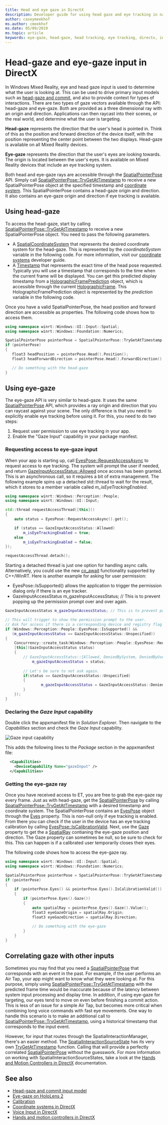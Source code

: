 ```yaml
---
title: Head and eye gaze in DirectX
description: Developer guide for using head gaze and eye tracking in native DirectX apps.
author: caseymeekhof
ms.author: cmeekhof
ms.date: 05/09/2019
ms.topic: article
keywords: eye-gaze, head-gaze, head tracking, eye tracking, directx, input, holograms
---
```


# Head-gaze and eye-gaze input in DirectX

In Windows Mixed Reality, eye and head gaze input is used to determine what the user is looking at. This can be used to drive primary input models such as [head-gaze and commit](gaze-and-commit.md), and also to provide context for types of interactions. There are two types of gaze vectors available through the API: head-gaze and eye-gaze.  Both are provided as a three dimensional ray with an origin and direction. Applications can then raycast into their scenes, or the real world, and determine what the user is targeting.

**Head-gaze** represents the direction that the user's head is pointed in. Think of this as the position and forward direction of the device itself, with the position representing the center point between the two displays. Head-gaze is available on all Mixed Reality devices.

**Eye-gaze** represents the direction that the user's eyes are looking towards. The origin is located between the user's eyes.  It is available on Mixed Reality devices that include an eye tracking system.

Both head and eye-gaze rays are accessible through the  [SpatialPointerPose](https://docs.microsoft.com//uwp/api/Windows.UI.Input.Spatial.SpatialPointerPose) API. Simply call [SpatialPointerPose::TryGetAtTimestamp](https://docs.microsoft.com//uwp/api/windows.ui.input.spatial.spatialpointerpose.trygetattimestamp) to receive a new SpatialPointerPose object at the specified timestamp and [coordinate system](coordinate-systems-in-directx.md). This SpatialPointerPose contains a head-gaze origin and direction. It also contains an eye-gaze origin and direction if eye tracking is available.

## Using head-gaze

To access the head-gaze, start by calling  [SpatialPointerPose::TryGetAtTimestamp](https://docs.microsoft.com//uwp/api/windows.ui.input.spatial.spatialpointerpose.trygetattimestamp) to receive a new SpatialPointerPose object. You need to pass the following parameters.
 - A [SpatialCoordinateSystem](https://docs.microsoft.com//uwp/api/windows.perception.spatial.spatialcoordinatesystem) that represents the desired coordinate system for the head-gaze. This is represented by the *coordinateSystem* variable in the following code. For more information, visit our [coordinate systems](coordinate-systems-in-directx.md) developer guide.
 - A [Timestamp](https://docs.microsoft.com//uwp/api/windows.graphics.holographic.holographicframeprediction.timestamp#Windows_Graphics_Holographic_HolographicFramePrediction_Timestamp) that represents the exact time of the head pose requested.  Typically you will use a timestamp that corresponds to the time when the current frame will be displayed. You can get this predicted display timestamp from a  [HolographicFramePrediction](https://docs.microsoft.com//uwp/api/Windows.Graphics.Holographic.HolographicFramePrediction) object, which is accessible through the current [HolographicFrame](https://docs.microsoft.com//uwp/api/windows.graphics.holographic.holographicframe).  This HolographicFramePrediction object is represented by the *prediction* variable in the following code.

 Once you have a valid SpatialPointerPose, the head position and forward direction are accessible as properties.  The following code  shows how to access them.

 ```cpp
using namespace winrt::Windows::UI::Input::Spatial;
using namespace winrt::Windows::Foundation::Numerics;

SpatialPointerPose pointerPose = SpatialPointerPose::TryGetAtTimestamp(coordinateSystem, prediction.Timestamp());
if (pointerPose)
{
	float3 headPosition = pointerPose.Head().Position();
	float3 headForwardDirection = pointerPose.Head().ForwardDirection();

	// Do something with the head-gaze
}
```

## Using eye-gaze

The eye-gaze API is very similar to head-gaze.  It uses the same  [SpatialPointerPose](https://docs.microsoft.com//uwp/api/Windows.UI.Input.Spatial.SpatialPointerPose) API, which provides a ray origin and direction that you can raycast against your scene.  The only difference is that you need to explicitly enable eye tracking before using it. For this, you need to do two steps:
1. Request user permission to use eye tracking in your app.
2. Enable the "Gaze Input" capability in your package manifest.

### Requesting access to eye-gaze input
When your app is starting up, call [EyesPose::RequestAccessAsync](https://docs.microsoft.com//uwp/api/windows.perception.people.eyespose.requestaccessasync#Windows_Perception_People_EyesPose_RequestAccessAsync) to request access to eye tracking. The system will prompt the user if needed, and return [GazeInputAccessStatus::Allowed](https://docs.microsoft.com//uwp/api/windows.ui.input.gazeinputaccessstatus) once access has been granted. This is an asynchronous call, so it requires a bit of extra management. The following example spins up a detached std::thread to wait for the result, which it stores to a member variable called *m_isEyeTrackingEnabled*.

```cpp
using namespace winrt::Windows::Perception::People;
using namespace winrt::Windows::UI::Input;

std::thread requestAccessThread([this]()
{
	auto status = EyesPose::RequestAccessAsync().get();

	if (status == GazeInputAccessStatus::Allowed)
		m_isEyeTrackingEnabled = true;
	else
		m_isEyeTrackingEnabled = false;
});

requestAccessThread.detach();

```
Starting a detached thread is just one option for handling async calls.  Alternatively, you could use the new [co_await](https://docs.microsoft.com//windows/uwp/cpp-and-winrt-apis/concurrency) functionality supported by C++/WinRT.
Here is another example for asking for user permission:
-	EyesPose::IsSupported() allows the application to trigger the permission dialog only if there is an eye tracker.
- 	GazeInputAccessStatus m_gazeInputAccessStatus; // This is to prevent popping up the permission prompt over and over again.

```cpp
GazeInputAccessStatus m_gazeInputAccessStatus; // This is to prevent popping up the permission prompt over and over again.

// This will trigger to show the permission prompt to the user.
// Ask for access if there is a corresponding device and registry flag did not disable it.
if (Windows::Perception::People::EyesPose::IsSupported() &&
   (m_gazeInputAccessStatus == GazeInputAccessStatus::Unspecified))
{ 
	Concurrency::create_task(Windows::Perception::People::EyesPose::RequestAccessAsync()).then(
	[this](GazeInputAccessStatus status)
	{
  		// GazeInputAccessStatus::{Allowed, DeniedBySystem, DeniedByUser, Unspecified}
    		m_gazeInputAccessStatus = status;
		
		// Let's be sure to not ask again.
		if(status == GazeInputAccessStatus::Unspecified)
		{
      			m_gazeInputAccessStatus = GazeInputAccessStatus::DeniedBySystem;	
		}
	});
}

```


### Declaring the *Gaze Input* capability

Double click the appxmanifest file in *Solution Explorer*.  Then navigate to the *Capabilities* section and check the *Gaze Input* capability. 

![Gaze input capability](images/gaze-input-capability.png)

This adds the following lines to the *Package* section in the appxmanifest file:
```xml
  <Capabilities>
    <DeviceCapability Name="gazeInput" />
  </Capabilities>
```

### Getting the eye-gaze ray
Once you have received access to ET, you are free to grab the eye-gaze ray every frame.
Just as with head-gaze, get the [SpatialPointerPose](https://docs.microsoft.com//uwp/api/Windows.UI.Input.Spatial.SpatialPointerPose) by calling [SpatialPointerPose::TryGetAtTimestamp](https://docs.microsoft.com//uwp/api/windows.ui.input.spatial.spatialpointerpose.trygetattimestamp) with a desired timestamp and coordinate system. The SpatialPointerPose contains an [EyesPose](https://docs.microsoft.com//uwp/api/windows.perception.people.eyespose) object through the [Eyes](https://docs.microsoft.com//uwp/api/windows.ui.input.spatial.spatialpointerpose.eyes) property. This is non-null only if eye tracking is enabled. From there you can check if the user in the device has an eye tracking calibration by calling [EyesPose::IsCalibrationValid](https://docs.microsoft.com//uwp/api/windows.perception.people.eyespose.iscalibrationvalid#Windows_Perception_People_EyesPose_IsCalibrationValid).  Next, use the [Gaze](https://docs.microsoft.com//uwp/api/windows.perception.people.eyespose.gaze#Windows_Perception_People_EyesPose_Gaze) property to get the a [SpatialRay](https://docs.microsoft.com//uwp/api/windows.perception.spatial.spatialray) contianing the eye-gaze position and direction. The Gaze property can sometimes be null, so be sure to check for this. This can happen is if a calibrated user temporarily closes their eyes.

The following code shows how to access the eye-gaze ray.

```cpp
using namespace winrt::Windows::UI::Input::Spatial;
using namespace winrt::Windows::Foundation::Numerics;

SpatialPointerPose pointerPose = SpatialPointerPose::TryGetAtTimestamp(coordinateSystem, prediction.Timestamp());
if (pointerPose)
{
	if (pointerPose.Eyes() && pointerPose.Eyes().IsCalibrationValid())
	{
		if (pointerPose.Eyes().Gaze())
		{
			auto spatialRay = pointerPose.Eyes().Gaze().Value();
			float3 eyeGazeOrigin = spatialRay.Origin;
			float3 eyeGazeDirection = spatialRay.Direction;
			
			// Do something with the eye-gaze
		}
	}
}

```

## Correlating gaze with other inputs

Sometimes you may find that you need a [SpatialPointerPose](https://docs.microsoft.com//uwp/api/windows.ui.input.spatial.spatialpointerpose) that corresponds with an event in the past. 
For example, if the user performs an Air Tap, your app might want to know what they were looking at. 
For this purpose, simply using [SpatialPointerPose::TryGetAtTimestamp](https://docs.microsoft.com//uwp/api/windows.ui.input.spatial.spatialpointerpose.trygetattimestamp) with the predicted frame time would be inaccurate because of the latency between system input processing and display time. 
In addition, if using eye-gaze for targeting, our eyes tend to move on even before finishing a commit action. 
This is less of an issue for a simple Air Tap, but becomes more critical when combining long voice commands with fast eye movements. 
One way to handle this scenario is to make an additional call to  [SpatialPointerPose::TryGetAtTimestamp](https://docs.microsoft.com//uwp/api/windows.ui.input.spatial.spatialpointerpose.trygetattimestamp), using a historical timestamp that corresponds to the input event.  

However, for input that routes through the SpatialInteractionManager, there's an easier method. The [SpatialInteractionSourceState](https://docs.microsoft.com//uwp/api/windows.ui.input.spatial.spatialinteractionsourcestate) has its very own [TryGetAtTimestamp](https://docs.microsoft.com//uwp/api/windows.ui.input.spatial.spatialinteractionsourcestate.trygetpointerpose) function. Calling that will provide a perfectly correlated [SpatialPointerPose](https://docs.microsoft.com//uwp/api/windows.ui.input.spatial.spatialpointerpose) without the guesswork. For more information on working with SpatialInteractionSourceStates, take a look at the [Hands and Motion Controllers in DirectX](hands-and-motion-controllers-in-directx.md) documentation.

## See also
* [Head-gaze and commit input model](gaze-and-commit.md)
* [Eye-gaze on HoloLens 2](eye-tracking.md)
* [Calibration](calibration.md)
* [Coordinate systems in DirectX](coordinate-systems-in-directx.md)
* [Voice Input in DirectX](voice-input-in-directx.md)
* [Hands and motion controllers in DirectX](hands-and-motion-controllers-in-directx.md)
